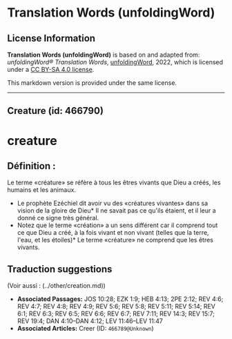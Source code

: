 # Translation Words (unfoldingWord)

## License Information

**Translation Words (unfoldingWord)** is based on and adapted from: _unfoldingWord® Translation Words_, [unfoldingWord](https://unfoldingword.org/utw), 2022, which is licensed under a [CC BY-SA 4.0 license](https://creativecommons.org/licenses/by-sa/4.0/legalcode.en).

This markdown version is provided under the same license.



--------------------------------

## Creature (id: 466790)

creature
========

Définition :
------------

Le terme «créature» se réfère à tous les êtres vivants que Dieu a créés, les humains et les animaux.

* Le prophète Ezéchiel dit avoir vu des «créatures vivantes» dans sa vision de la gloire de Dieu\* Il ne savait pas ce qu'ils étaient, et il leur a donné ce signe très général.
* Notez que le terme «création» a un sens différent car il comprend tout ce que Dieu a créé, à la fois vivant et non vivant (telles que la terre, l'eau, et les étoiles)\* Le terme «créature» ne comprend que les êtres vivants.

Traduction suggestions
----------------------

(Voir aussi : (../other/creation.md))

* **Associated Passages:** JOS 10:28; EZK 1:9; HEB 4:13; 2PE 2:12; REV 4:6; REV 4:7; REV 4:8; REV 4:9; REV 5:6; REV 5:8; REV 5:11; REV 5:14; REV 6:1; REV 6:3; REV 6:5; REV 6:6; REV 6:7; REV 7:11; REV 14:3; REV 15:7; REV 19:4; DAN 4:10–DAN 4:12; LEV 11:46–LEV 11:47
* **Associated Articles:** Creer  (ID: `466789@Unknown`)

